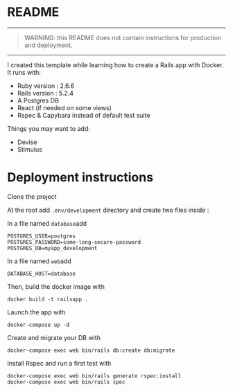 # README

---
> WARNING: this README does not contain instructions for production and deployment.
---

I created this template while learning how to create a Rails app with Docker. It runs with:
* Ruby version : 2.6.6
* Rails version : 5.2.4
* A Postgres DB
* React (if needed on some views)
* Rspec & Capybara instead of default test suite

Things you may want to add:
* Devise
* Stimulus

# Deployment instructions

Clone the project

At the root add `.env/development` directory and create two files inside :

In a file named `database`add
```
POSTGRES_USER=postgres
POSTGRES_PASSWORD=some-long-secure-password
POSTGRES_DB=myapp_development
```

In a file named `web`add
```
DATABASE_HOST=database
```

Then, build the docker image with
```
docker build -t railsapp .
```

Launch the app with
```
docker-compose up -d
```

Create and migrate your DB with
```
docker-compose exec web bin/rails db:create db:migrate
```

Install Rspec and run a first test with
```
docker-compose exec web bin/rails generate rspec:install
docker-compose exec web bin/rails spec
```
